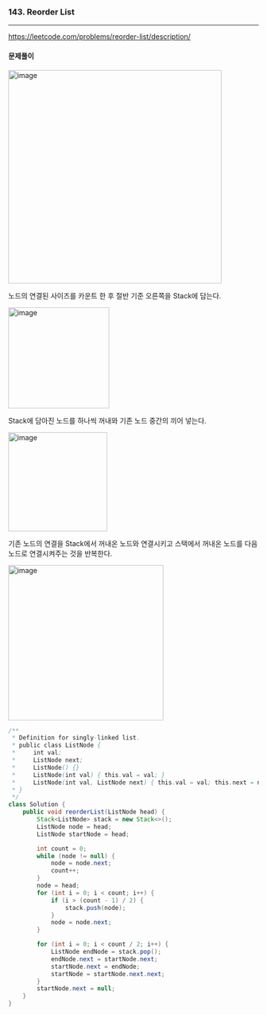 ### 143. Reorder List

---
https://leetcode.com/problems/reorder-list/description/

#### 문제풀이

<img width="429" alt="image" src="https://github.com/Jammini/Algorithm/assets/59176149/875b8cd9-c360-4f67-8906-c72109af4a72">

노드의 연결된 사이즈를 카운트 한 후 절반 기준 오른쪽을 Stack에 담는다.

<img width="203" alt="image" src="https://github.com/Jammini/Algorithm/assets/59176149/8789d0d7-1acd-43c5-a7fc-58480b1a404a">

Stack에 담아진 노드를 하나씩 꺼내와 기존 노드 중간의 끼어 넣는다.

<img width="199" alt="image" src="https://github.com/Jammini/Algorithm/assets/59176149/b7346463-16b5-4fb5-b842-5e75bab3473b">

기존 노드의 연결을 Stack에서 꺼내온 노드와 연결시키고 스택에서 꺼내온 노드를 다음노드로 연결시켜주는 것을 반복한다.

<img width="312" alt="image" src="https://github.com/Jammini/Algorithm/assets/59176149/67bf6c0d-2f2c-4cc1-ab17-2c711cf7c78b">


```java
/**
 * Definition for singly-linked list.
 * public class ListNode {
 *     int val;
 *     ListNode next;
 *     ListNode() {}
 *     ListNode(int val) { this.val = val; }
 *     ListNode(int val, ListNode next) { this.val = val; this.next = next; }
 * }
 */
class Solution {
    public void reorderList(ListNode head) {
        Stack<ListNode> stack = new Stack<>();
        ListNode node = head;
        ListNode startNode = head;

        int count = 0;
        while (node != null) {
            node = node.next;
            count++;
        }
        node = head;
        for (int i = 0; i < count; i++) {
            if (i > (count - 1) / 2) {
                stack.push(node);
            }
            node = node.next;
        }

        for (int i = 0; i < count / 2; i++) {
            ListNode endNode = stack.pop();
            endNode.next = startNode.next;
            startNode.next = endNode;
            startNode = startNode.next.next;
        }
        startNode.next = null;
    }
}
```
